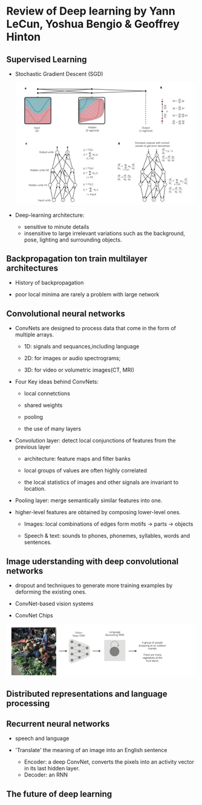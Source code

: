 # Review of Deep learning by Yann LeCun, Yoshua Bengio & Geoffrey Hinton

## Supervised Learning

- Stochastic Gradient Descent (SGD)

  ![00-1.png](data/00-1.png)

- Deep-learning architecture:
  - sensitive to minute details
  - insensitive to large irrelevant variations such as the background, pose, lighting and surrounding objects.

## Backpropagation ton train multilayer architectures

- History of backpropagation

- poor local minima are rarely a problem with large network

## Convolutional neural networks

- ConvNets are designed to process data that come in the form of multiple arrays.
  
  - 1D: signals and sequances,including language
  
  - 2D: for images or audio spectrograms;

  - 3D: for video or volumetric images(CT, MRI)

- Four Key ideas behind ConvNets:

  - local connetctions

  - shared weights

  - pooling 

  - the use of many layers

- Convolution layer: detect local conjunctions of features from the previous layer

  - architecture: feature maps and filter banks

  - local groups of values are often highly correlated

  - the local statistics of images and other signals are invariant to location.

- Pooling layer: merge semantically similar features into one.

- higher-level features are obtained by composing lower-level ones.

  - Images: local combinations of edges form motifs -> parts -> objects

  - Speech & text: sounds to phones, phonemes, syllables, words and sentences.

## Image uderstanding with deep convolutional networks

- dropout and techniques to generate more training examples by deforming the existing ones.

- ConvNet-based vision systems

- ConvNet Chips

![00-2.png](data/00-2.png)

## Distributed representations and language processing



## Recurrent neural networks

- speech and language

- 'Translate' the meaning of an image into an English sentence

  - Encoder: a deep ConvNet, converts the pixels into an activity vector in its last hidden layer.
  - Decoder: an RNN 

## The future of deep learning


